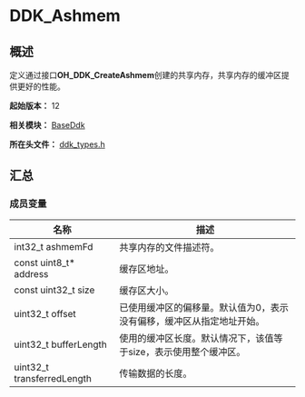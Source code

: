 # DDK_Ashmem
<!--Kit: Driver Development Kit-->
<!--Subsystem: Driver-->
<!--Owner: @lixinsheng2-->
<!--Designer: @w00373942-->
<!--Tester: @dong-dongzhen-->
<!--Adviser: @w_Machine_cc-->

## 概述

定义通过接口<b>OH_DDK_CreateAshmem</b>创建的共享内存，共享内存的缓冲区提供更好的性能。

**起始版本：** 12

**相关模块：** [BaseDdk](capi-baseddk.md)

**所在头文件：** [ddk_types.h](capi-ddk-types-h.md)

## 汇总

### 成员变量

| 名称 | 描述 |
| -- | -- |
| int32_t ashmemFd | 共享内存的文件描述符。 |
| const uint8_t* address | 缓存区地址。 |
| const uint32_t size | 缓存区大小。 |
| uint32_t offset | 已使用缓冲区的偏移量。默认值为0，表示没有偏移，缓冲区从指定地址开始。 |
| uint32_t bufferLength | 使用的缓冲区长度。默认情况下，该值等于size，表示使用整个缓冲区。 |
| uint32_t transferredLength | 传输数据的长度。 |


